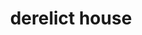 ---
layout: smileys&emotion
title: derelict house
emoji: derelict_house
permalink: 🏚.html
image: assets/img/3moji/derelict_house.png
---